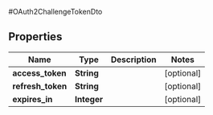 #OAuth2ChallengeTokenDto

## Properties
Name | Type | Description | Notes
------------ | ------------- | ------------- | -------------
**access_token** | **String** |  | [optional] 
**refresh_token** | **String** |  | [optional] 
**expires_in** | **Integer** |  | [optional] 


